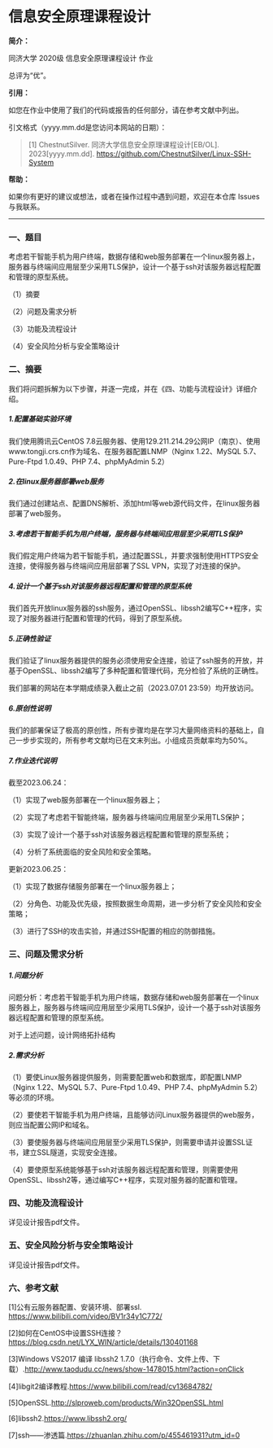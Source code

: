 # 信息安全原理课程设计

**简介：**

同济大学 2020级 信息安全原理课程设计 作业

总评为“优”。

**引用：**

如您在作业中使用了我们的代码或报告的任何部分，请在参考文献中列出。

引文格式（yyyy.mm.dd是您访问本网站的日期）：

> [1] ChestnutSilver. 同济大学信息安全原理课程设计[EB/OL]. 2023[yyyy.mm.dd]. https://github.com/ChestnutSilver/Linux-SSH-System

**帮助：**

如果你有更好的建议或想法，或者在操作过程中遇到问题，欢迎在本仓库 Issues 与我联系。

---

### 一、题目

考虑若干智能手机为用户终端，数据存储和web服务部署在一个linux服务器上，服务器与终端间应用层至少采用TLS保护，设计一个基于ssh对该服务器远程配置和管理的原型系统。

（1）摘要

（2）问题及需求分析

（3）功能及流程设计

（4）安全风险分析与安全策略设计

### 二、摘要

我们将问题拆解为以下步骤，并逐一完成，并在《四、功能与流程设计》详细介绍。

##### **1.配置基础实验环境**

我们使用腾讯云CentOS 7.8云服务器、使用129.211.214.29公网IP（南京）、使用www.tongji.crs.cn作为域名、在服务器配置LNMP（Nginx 1.22、MySQL 5.7、Pure-Ftpd 1.0.49、PHP 7.4、phpMyAdmin 5.2）

##### **2.在linux服务器部署web服务**

我们通过创建站点、配置DNS解析、添加html等web源代码文件，在linux服务器部署了web服务。

##### **3.考虑若干智能手机为用户终端，服务器与终端间应用层至少采用TLS保护**

我们假定用户终端为若干智能手机，通过配置SSL，并要求强制使用HTTPS安全连接，使得服务器与终端间应用层部署了SSL VPN，实现了对连接的保护。

##### **4.设计一个基于ssh对该服务器远程配置和管理的原型系统**

我们首先开放linux服务器的ssh服务，通过OpenSSL、libssh2编写C++程序，实现了对服务器进行配置和管理的代码，得到了原型系统。

##### **5.正确性验证**

我们验证了linux服务器提供的服务必须使用安全连接，验证了ssh服务的开放，并基于OpenSSL、libssh2编写了多种配置和管理代码，充分检验了系统的正确性。

我们部署的网站在本学期成绩录入截止之前（2023.07.01 23:59）均开放访问。

##### **6.原创性说明**

我们的部署保证了极高的原创性，所有步骤均是在学习大量网络资料的基础上，自己一步步实现的，所有参考文献均已在文末列出。小组成员贡献率均为50%。

##### **7.作业迭代说明**

截至2023.06.24：

（1）实现了web服务部署在一个linux服务器上；

（2）实现了考虑若干智能终端，服务器与终端间应用层至少采用TLS保护；

（3）实现了设计一个基于ssh对该服务器远程配置和管理的原型系统；

（4）分析了系统面临的安全风险和安全策略。

更新2023.06.25：

（1）实现了数据存储服务部署在一个linux服务器上；

（2）分角色、功能及优先级，按照数据生命周期，进一步分析了安全风险和安全策略；

（3）进行了SSH的攻击实验，并通过SSH配置的相应的防御措施。

### 三、问题及需求分析

##### **1.问题分析**

问题分析：考虑若干智能手机为用户终端，数据存储和web服务部署在一个linux服务器上，服务器与终端间应用层至少采用TLS保护，设计一个基于ssh对该服务器远程配置和管理的原型系统。

对于上述问题，设计网络拓扑结构

##### **2.需求分析**

（1）要使Linux服务器提供服务，则需要配置web和数据库，即配置LNMP（Nginx 1.22、MySQL 5.7、Pure-Ftpd 1.0.49、PHP 7.4、phpMyAdmin 5.2）等必须的环境。

（2）要使若干智能手机为用户终端，且能够访问Linux服务器提供的web服务，则应当配置公网IP和域名。

（3）要使服务器与终端间应用层至少采用TLS保护，则需要申请并设置SSL证书，建立SSL隧道，实现安全连接。

（4）要使原型系统能够基于ssh对该服务器远程配置和管理，则需要使用OpenSSL、libssh2等，通过编写C++程序，实现对服务器的配置和管理。

### 四、功能及流程设计

详见设计报告pdf文件。

### 五、安全风险分析与安全策略设计

详见设计报告pdf文件。

### 六、参考文献

[1]公有云服务器配置、安装环境、部署ssl. https://www.bilibili.com/video/BV1r34y1C772/

[2]如何在CentOS中设置SSH连接？https://blog.csdn.net/LYX_WIN/article/details/130401168

[3]Windows VS2017 编译 libssh2 1.7.0（执行命令、文件上传、下载）.http://www.taodudu.cc/news/show-1478015.html?action=onClick

[4]libgit2编译教程.https://www.bilibili.com/read/cv13684782/

[5]OpenSSL.http://slproweb.com/products/Win32OpenSSL.html

[6]libssh2.https://www.libssh2.org/

[7]ssh——渗透篇.https://zhuanlan.zhihu.com/p/455461931?utm_id=0

